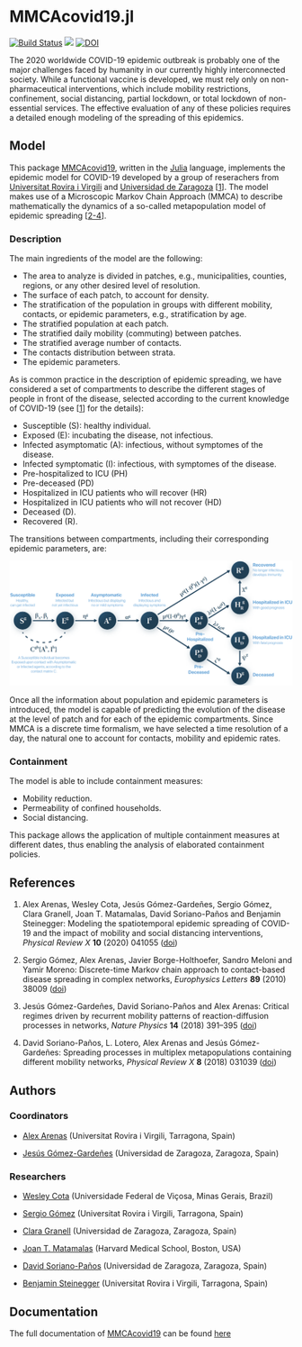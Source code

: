 # MMCAcovid19.jl

[![Build Status](https://travis-ci.com/jtmatamalas/MMCAcovid19.jl.svg?branch=master)](https://travis-ci.com/jtmatamalas/MMCAcovid19.jl)
[![][docs-latest-img]][docs-latest-url]
[![DOI](https://zenodo.org/badge/253392606.svg)](https://zenodo.org/badge/doi/10.5281/zenodo.4096792.svg)

The 2020 worldwide COVID-19 epidemic outbreak is probably one of the major challenges faced by humanity in our currently highly interconnected society. While a functional vaccine is developed, we must rely only on non-pharmaceutical interventions, which include mobility restrictions, confinement, social distancing, partial lockdown, or total lockdown of non-essential services. The effective evaluation of any of these policies requires a detailed enough modeling of the spreading of this epidemics.


## Model

This package [MMCAcovid19](https://github.com/jtmatamalas/MMCAcovid19), written in the [Julia](https://julialang.org) language, implements the epidemic model for COVID-19 developed by a group of reserachers from [Universitat Rovira i Virgili](https://www.urv.cat) and [Universidad de Zaragoza](http://unizar.es) [[1](#References-1)]. The model makes use of a Microscopic Markov Chain Approach (MMCA) to describe mathematically the dynamics of a so-called metapopulation model of epidemic spreading [[2-4](#References-1)].

### Description

The main ingredients of the model are the following:

- The area to analyze is divided in patches, e.g., municipalities, counties, regions, or any other desired level of resolution.
- The surface of each patch, to account for density.
- The stratification of the population in groups with different mobility, contacts, or epidemic parameters, e.g., stratification by age.
- The stratified population at each patch.
- The stratified daily mobility (commuting) between patches.
- The stratified average number of contacts.
- The contacts distribution between strata.
- The epidemic parameters.

As is common practice in the description of epidemic spreading, we have considered a set of compartments to describe the different stages of people in front of the disease, selected according to the current knowledge of COVID-19 (see [[1](#References-1)] for the details):

- Susceptible (S): healthy individual.
- Exposed (E): incubating the disease, not infectious.
- Infected asymptomatic (A): infectious, without symptomes of the disease.
- Infected symptomatic (I): infectious, with symptomes of the disease.
- Pre-hospitalized to ICU (PH)
- Pre-deceased (PD)
- Hospitalized in ICU patients who will recover (HR)
- Hospitalized in ICU patients who will not recover (HD)
- Deceased (D).
- Recovered (R).

The transitions between compartments, including their corresponding epidemic parameters, are:

![Model](Fig-model.png)

Once all the information about population and epidemic parameters is introduced, the model is capable of predicting the evolution of the disease at the level of patch and for each of the epidemic compartments. Since MMCA is a discrete time formalism, we have selected a time resolution of a day, the natural one to account for contacts, mobility and epidemic rates.

### Containment

The model is able to include containment measures:

- Mobility reduction.
- Permeability of confined households.
- Social distancing.

This package allows the application of multiple containment measures at different dates, thus enabling the analysis of elaborated containment policies.


## References

1. Alex Arenas, Wesley Cota, Jesús Gómez-Gardeñes, Sergio Gómez, Clara Granell, Joan T. Matamalas, David Soriano-Paños and Benjamin Steinegger: Modeling the spatiotemporal epidemic spreading of COVID-19 and the impact of mobility and social distancing interventions, _Physical Review X_ **10** (2020) 041055 ([doi](https://doi.org/10.1103/PhysRevX.10.041055))

2. Sergio Gómez, Alex Arenas, Javier Borge-Holthoefer, Sandro Meloni and Yamir Moreno: Discrete-time Markov chain approach to contact-based disease spreading in complex networks, _Europhysics Letters_ **89** (2010) 38009 ([doi](https://doi.org/10.1209/0295-5075/89/38009))

3. Jesús Gómez-Gardeñes, David Soriano-Paños and Alex Arenas: Critical regimes driven by recurrent mobility patterns of reaction-diffusion processes in networks, _Nature Physics_ **14** (2018) 391–395 ([doi](https://doi.org/10.1101/2020.03.21.20040022))

4. David Soriano-Paños, L. Lotero, Alex Arenas and Jesús Gómez-Gardeñes: Spreading processes in multiplex metapopulations containing different mobility networks, _Physical Review X_ **8** (2018) 031039 ([doi](https://doi.org/10.1103/PhysRevX.8.031039))


## Authors

### Coordinators

- [Alex Arenas](http://deim.urv.cat/alexandre.arenas) (Universitat Rovira i Virgili, Tarragona, Spain)

- [Jesús Gómez-Gardeñes](http://complex.unizar.es/~jesus/) (Universidad de Zaragoza, Zaragoza, Spain)

### Researchers

- [Wesley Cota](http://wesleycota.com/) (Universidade Federal de Viçosa, Minas Gerais, Brazil)

- [Sergio Gómez](http://deim.urv.cat/~sergio.gomez) (Universitat Rovira i Virgili, Tarragona, Spain)

- [Clara Granell](http://complex.unizar.es/~jesus/) (Universidad de Zaragoza, Zaragoza, Spain)

- [Joan T. Matamalas](https://www.linkedin.com/in/jtmatamalas) (Harvard Medical School, Boston, USA)

- [David Soriano-Paños](https://twitter.com/sorianopanos) (Universidad de Zaragoza, Zaragoza, Spain)

- [Benjamin Steinegger](https://twitter.com/stinomat) (Universitat Rovira i Virgili, Tarragona, Spain)


## Documentation

The full documentation of [MMCAcovid19](https://github.com/jtmatamalas/MMCAcovid19) can be found [here][docs-latest-url]


[docs-latest-img]: https://img.shields.io/badge/docs-latest-blue.svg
[docs-latest-url]: http://jtmatamalas.github.io/MMCAcovid19.jl/v0.1/
